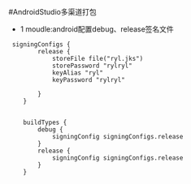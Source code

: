 #AndroidStudio多渠道打包
+ 1 moudle:android配置debug、release签名文件

```
 signingConfigs {
        release {
            storeFile file("ryl.jks")
            storePassword "rylryl"
            keyAlias "ryl"
            keyPassword "rylryl"

        }
    }


    buildTypes {
        debug {
            signingConfig signingConfigs.release
        }
        release {
            signingConfig signingConfigs.release
        }
    }
```